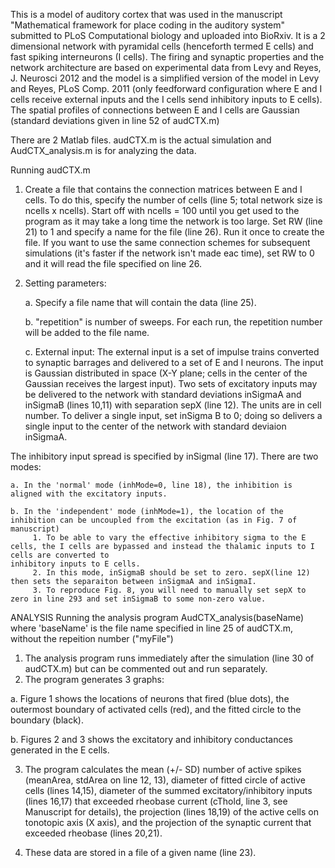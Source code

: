 This is a model of auditory cortex that was used in the manuscript "Mathematical framework for place coding in the auditory system" submitted to PLoS Computational biology and uploaded into BioRxiv. It is a 2 dimensional network with pyramidal cells (henceforth termed E cells) and fast spiking interneurons (I cells).  The firing and synaptic properties and the network architecture are based on experimental data from Levy and Reyes, J. Neurosci 2012 and the model is a simplified version of the model in Levy and Reyes, PLoS Comp. 2011 (only feedforward configuration where E and I cells receive external inputs and the I cells send inhibitory inputs to E cells). The spatial profiles of connections between E and I cells are Gaussian (standard deviations given in line 52 of audCTX.m)

There are 2 Matlab files.  audCTX.m is the actual simulation and AudCTX_analysis.m is for analyzing the data.  

Running audCTX.m
1. Create a file that contains the connection matrices between E and I cells. To do this, specify the number of cells (line 5; total network size is ncells x ncells). Start off with ncells = 100 until you get used to the program as it may take a long time the network is too large.  Set RW (line 21) to 1 and specify a name for the file (line 26).  Run it once to create the file.  If you want to use the same connection schemes for subsequent simulations (it's faster if the network isn't made eac time), set RW to 0 and it will read the file specified on line 26.

2. Setting parameters: 

    a. Specify a file name that will contain the data (line 25).

    b. "repetition" is number of sweeps.  For each run, the repetition number will be added to the file name.

    c. External input: The external input is a set of impulse trains converted to synaptic barrages and delivered to a set of E and I neurons.  The input is Gaussian distributed in space (X-Y plane; cells in the center of the Gaussian receives the largest input). Two sets of excitatory inputs may be delivered to the network with standard deviations inSigmaA and inSigmaB (lines 10,11) with separation sepX (line 12).  The units are in cell number. To deliver a single input, set inSigma B to 0; doing so delivers a single input to the center of the network with standard deviaion inSigmaA. 
  
The inhibitory input spread is specified by inSigmaI (line 17). There are two modes:
  
    a. In the 'normal' mode (inhMode=0, line 18), the inhibition is aligned with the excitatory inputs.

    b. In the 'independent' mode (inhMode=1), the location of the inhibition can be uncoupled from the excitation (as in Fig. 7 of manuscript)
         1. To be able to vary the effective inhibitory sigma to the E cells, the I cells are bypassed and instead the thalamic inputs to I cells are converted to 
    inhibitory inputs to E cells.
         2. In this mode, inSigmaB should be set to zero. sepX(line 12) then sets the separaiton between inSigmaA and inSigmaI.
         3. To reproduce Fig. 8, you will need to manually set sepX to zero in line 293 and set inSigmaB to some non-zero value.

ANALYSIS
Running the analysis program AudCTX_analysis(baseName) where 'baseName' is the file name specified in line 25 of audCTX.m, without the repeition number ("myFile")
1. The analysis program runs immediately after the simulation (line 30 of audCTX.m) but can be commented out and run separately.
2. The program generates 3 graphs:

  a. Figure 1 shows the locations of neurons that fired (blue dots), the outermost boundary of activated cells (red), and the fitted circle to the boundary (black).

  b. Figures 2 and 3 shows the excitatory and inhibitory conductances generated in the E cells.

3. The program calculates the mean (+/- SD) number of active spikes (meanArea, stdArea on line 12, 13), diameter of fitted circle of active cells (lines 14,15), diameter of the summed excitatory/inhibitory inputs (lines 16,17) that exceeded rheobase current (cThold, line 3, see Manuscript for details), the projection (lines 18,19) of the active cells on tonotopic axis (X axis), and the projection of the synaptic current that exceeded rheobase (lines 20,21).

4. These data are stored in a file of a given name (line 23).
